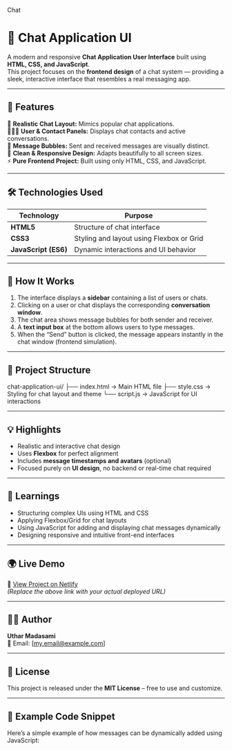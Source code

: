 Chat
# 💬 Chat Application UI  

A modern and responsive **Chat Application User Interface** built using **HTML, CSS, and JavaScript**.  
This project focuses on the **frontend design** of a chat system — providing a sleek, interactive interface that resembles a real messaging app.  

---

## 🚀 Features

💭 **Realistic Chat Layout:** Mimics popular chat applications.  
🧑‍🤝‍🧑 **User & Contact Panels:** Displays chat contacts and active conversations.  
📩 **Message Bubbles:** Sent and received messages are visually distinct.  
🌙 **Clean & Responsive Design:** Adapts beautifully to all screen sizes.  
⚡ **Pure Frontend Project:** Built using only HTML, CSS, and JavaScript.  

---

## 🛠️ Technologies Used

| Technology | Purpose |
|-------------|----------|
| **HTML5** | Structure of chat interface |
| **CSS3** | Styling and layout using Flexbox or Grid |
| **JavaScript (ES6)** | Dynamic interactions and UI behavior |

---

## 🧩 How It Works

1. The interface displays a **sidebar** containing a list of users or chats.  
2. Clicking on a user or chat displays the corresponding **conversation window**.  
3. The chat area shows message bubbles for both sender and receiver.  
4. A **text input box** at the bottom allows users to type messages.  
5. When the “Send” button is clicked, the message appears instantly in the chat window (frontend simulation).  

---

## 📂 Project Structure

chat-application-ui/
├── index.html → Main HTML file
├── style.css → Styling for chat layout and theme
└── script.js → JavaScript for UI interactions


---

## 💡 Highlights

- Realistic and interactive chat design  
- Uses **Flexbox** for perfect alignment  
- Includes **message timestamps and avatars** (optional)  
- Focused purely on **UI design**, no backend or real-time chat required  

---

## 🧠 Learnings

- Structuring complex UIs using HTML and CSS  
- Applying Flexbox/Grid for chat layouts  
- Using JavaScript for adding and displaying chat messages dynamically  
- Designing responsive and intuitive front-end interfaces  

---

## 🌍 Live Demo

🔗 [View Project on Netlify](https://your-netlify-link.netlify.app)  
*(Replace the above link with your actual deployed URL)*

---

## 👨‍💻 Author

**Uthar Madasami**  
📧 Email: [my.email@example.com]  

---

## 🪪 License

This project is released under the **MIT License** – free to use and customize.

---

## 🧱 Example Code Snippet

Here’s a simple example of how messages can be dynamically added using JavaScript:

